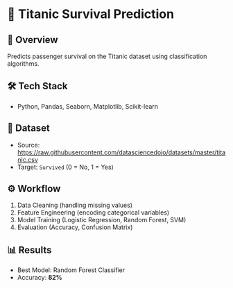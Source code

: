 


# 🚢 Titanic Survival Prediction

## 📖 Overview  
Predicts passenger survival on the Titanic dataset using classification algorithms.  



## 🛠️ Tech Stack  
- Python, Pandas, Seaborn, Matplotlib, Scikit-learn  



## 📂 Dataset  
- Source: https://raw.githubusercontent.com/datasciencedojo/datasets/master/titanic.csv
- Target: `Survived` (0 = No, 1 = Yes)  



## ⚙️ Workflow  
1. Data Cleaning (handling missing values)  
2. Feature Engineering (encoding categorical variables)  
3. Model Training (Logistic Regression, Random Forest, SVM)  
4. Evaluation (Accuracy, Confusion Matrix)  



## 📊 Results  
- Best Model: Random Forest Classifier  
- Accuracy: **82%**  




